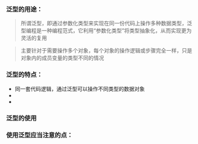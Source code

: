 ### 泛型的用途：
> 所谓泛型，即通过参数化类型来实现在同一份代码上操作多种数据类型，泛型编程是一种编程范式，它利用“参数化类型”将类型抽象化，从而实现更为灵活的复用

> 主要针对于需要操作多个对象，每个对象的操作逻辑或步骤完全一样，只是对象内的成员变量的类型不同的情况

### 泛型的特点：
* 同一套代码逻辑，通过泛型可以操作不同类型的数据对象
* 
* 

### 泛型的使用

### 使用泛型应当注意的点：
